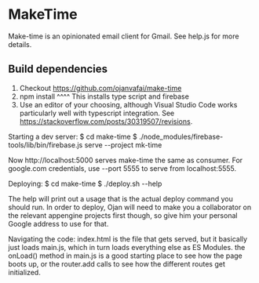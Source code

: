 # MakeTime

Make-time is an opinionated email client for Gmail. See help.js for more details.

## Build dependencies
1. Checkout https://github.com/ojanvafai/make-time
2. npm install
  ^^^^ This installs type script and firebase
3. Use an editor of your choosing, although Visual Studio Code works particularly well with typescript integration. See https://stackoverflow.com/posts/30319507/revisions.

Starting a dev server:
$ cd make-time
$ ./node_modules/firebase-tools/lib/bin/firebase.js serve --project mk-time

Now http://localhost:5000 serves make-time the same as consumer. For google.com credentials, use --port 5555 to serve from localhost:5555.

Deploying:
$ cd make-time
$ ./deploy.sh --help

The help will print out a usage that is the actual deploy command you should run. In order to deploy, Ojan
will need to make you a collaborator on the relevant appengine projects first though, so give him your
personal Google address to use for that.

Navigating the code:
index.html is the file that gets served, but it basically just loads main.js, which in turn loads everything
else as ES Modules. the onLoad() method in main.js is a good starting place to see how the page boots up, or
the router.add calls to see how the different routes get initialized.
